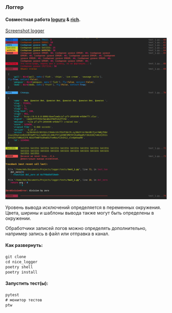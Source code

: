 ### Логгер

#### Совместная работа [loguru](https://loguru.readthedocs.io) & [rich](https://rich.readthedocs.io).

[Screenshot logger](https://disk.yandex.ru/i/JexFefETxnJavA)

![Screenshot logger](wiki/screenshot_logger.png?raw=True "Screenshot")

Уровень вывода исключений определяется в переменных окружения.
Цвета, ширины и шаблоны вывода также могут быть определены в окружении.

Обработчики записей логов можно определять дополнительно, например запись в файл или отправка в канал.

#### Как развернуть:

```shell
git clone 
cd nice_logger
poetry shell
poetry install
```

#### Запустить тест(ы):

```shell
pytest
# монитор тестов
ptw
```
